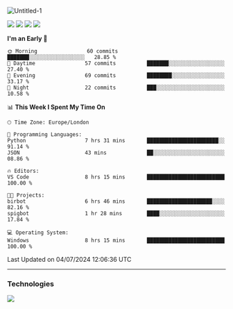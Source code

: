 ![Untitled-1](https://user-images.githubusercontent.com/60234159/205467341-42e8f0b2-29cf-4c4a-8c69-b9ffe772e4c8.png)

<a href="https://discord.gg/JHSdfAzd"><img src="https://img.shields.io/discord/870040784165040139"></a>
<a href="https://birb.studio"><img src="https://img.shields.io/website?down_color=red&down_message=down&up_color=green&up_message=up&url=https%3A%2F%2Fbirb.studio"></a>
<a href="https://github.com/birbexe"><img src="https://img.shields.io/github/followers/birbexe"></a>
<a href="https://github.com/birbexe"><img src="https://img.shields.io/github/stars/birbexe"></a>

<!--START_SECTION:waka-->
**I'm an Early 🐤** 

```text
🌞 Morning                60 commits          ███████░░░░░░░░░░░░░░░░░░   28.85 % 
🌆 Daytime                57 commits          ███████░░░░░░░░░░░░░░░░░░   27.40 % 
🌃 Evening                69 commits          ████████░░░░░░░░░░░░░░░░░   33.17 % 
🌙 Night                  22 commits          ███░░░░░░░░░░░░░░░░░░░░░░   10.58 % 
```


📊 **This Week I Spent My Time On** 

```text
🕑︎ Time Zone: Europe/London

💬 Programming Languages: 
Python                   7 hrs 31 mins       ███████████████████████░░   91.14 % 
JSON                     43 mins             ██░░░░░░░░░░░░░░░░░░░░░░░   08.86 % 

🔥 Editors: 
VS Code                  8 hrs 15 mins       █████████████████████████   100.00 % 

🐱‍💻 Projects: 
birbot                   6 hrs 46 mins       █████████████████████░░░░   82.16 % 
spigbot                  1 hr 28 mins        ████░░░░░░░░░░░░░░░░░░░░░   17.84 % 

💻 Operating System: 
Windows                  8 hrs 15 mins       █████████████████████████   100.00 % 
```


 Last Updated on 04/07/2024 12:06:36 UTC
<!--END_SECTION:waka-->

---

### Technologies

<img src="https://github-readme-stats.vercel.app/api?username=birbexe&count_private=true&show_icons=true&theme=dark"></img>
